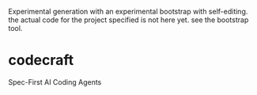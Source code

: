
Experimental generation with an experimental bootstrap with self-editing. the actual code for the project specified is not here yet. see the bootstrap tool. 

# codecraft
Spec-First AI Coding Agents
